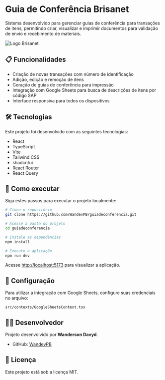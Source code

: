 # Guia de Conferência Brisanet

Sistema desenvolvido para gerenciar guias de conferência para transações de itens, permitindo criar, visualizar e imprimir documentos para validação de envio e recebimento de materiais.

![Logo Brisanet](https://www.brisanet.com.br/favicon.ico)

## 📋 Funcionalidades

- Criação de novas transações com número de identificação
- Adição, edição e remoção de itens
- Geração de guias de conferência para impressão
- Integração com Google Sheets para busca de descrições de itens por código SAP
- Interface responsiva para todos os dispositivos

## 🛠️ Tecnologias

Este projeto foi desenvolvido com as seguintes tecnologias:

- React
- TypeScript
- Vite
- Tailwind CSS
- shadcn/ui
- React Router
- React Query

## 🚀 Como executar

Siga estes passos para executar o projeto localmente:

```bash
# Clone o repositório
git clone https://github.com/WandevPB/guiadeconferencia.git

# Acesse a pasta do projeto
cd guiadeconferencia

# Instale as dependências
npm install

# Execute a aplicação
npm run dev
```

Acesse [http://localhost:5173](http://localhost:5173) para visualizar a aplicação.

## 🔧 Configuração

Para utilizar a integração com Google Sheets, configure suas credenciais no arquivo:
```
src/contexts/GoogleSheetsContext.tsx
```

## 👨‍💻 Desenvolvedor

Projeto desenvolvido por **Wanderson Davyd**.

- GitHub: [WandevPB](https://github.com/WandevPB)

## 📄 Licença

Este projeto está sob a licença MIT.
